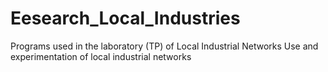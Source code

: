 # Eesearch_Local_Industries
Programs used in the laboratory (TP) of Local Industrial Networks
Use and experimentation of local industrial networks
